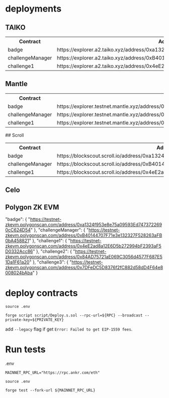 # deployments


## TAIKO

<table>

<tr>
<th>Contract</th>
<th>Address</th>
</tr>

<tr>
<td>badge</td>
<td>https://explorer.a2.taiko.xyz/address/0xa1324f953e8e75a09593Ed7473722690cC624D54</td>
</tr>

<tr>
<td>challengeManager</td>
  
<td>https://explorer.a2.taiko.xyz/address/0xB40144707F71e3e132327F528263aFB0bA458821</td>
</tr>

<tr>
<td>challenge1</td>
<td>https://explorer.a2.taiko.xyz/address/0x4eE2ad8a12E6D5b272994bF2393aF5D0332Acc86</td>
</tr>

</table>

## Mantle

<table>

<tr>
<th>Contract</th>
<th>Address</th>
</tr>

<tr>
<td>badge</td>
<td>https://explorer.testnet.mantle.xyz/address/0xa1324f953e8e75a09593Ed7473722690cC624D54</td>
</tr>

<tr>
<td>challengeManager</td>
<td>https://explorer.testnet.mantle.xyz/address/0x0792081C227E0F31CB11f5f3fE74eB9032d6afA1</td>
</tr>

<tr>
<td>challenge1</td>
<td>https://explorer.testnet.mantle.xyz/address/0xB40144707F71e3e132327F528263aFB0bA458821</td>
</tr>

</table>

## Scroll

<table>

<tr>
<th>Contract</th>
<th>Address</th>
</tr>

<tr>
<td>badge</td>
<td>https://blockscout.scroll.io/address/0xa1324f953e8e75a09593Ed7473722690cC624D54</td>
</tr>

<tr>
<td>challengeManager</td>
<td>https://blockscout.scroll.io/address/0xB40144707F71e3e132327F528263aFB0bA458821</td>
</tr>

<tr>
<td>challenge1</td>
<td>https://blockscout.scroll.io/address/0x4eE2ad8a12E6D5b272994bF2393aF5D0332Acc86</td>
</tr>

</table>

## Celo



## Polygon ZK EVM

"badge": {
    "https://testnet-zkevm.polygonscan.com/address/0xa1324f953e8e75a09593Ed7473722690cC624D54"
},
"challengeManager": {
    "https://testnet-zkevm.polygonscan.com/address/0xB40144707F71e3e132327F528263aFB0bA458821"
},
"challenge1": {
    "https://testnet-zkevm.polygonscan.com/address/0x4eE2ad8a12E6D5b272994bF2393aF5D0332Acc86"
},
"challenge2": {
    "https://testnet-zkevm.polygonscan.com/address/0x84AD75721aE069C3056d4577F687E51Da1F61a20"
},
"challenge3": {
    "https://testnet-zkevm.polygonscan.com/address/0x7DFeDC5D8376f2fC882d58dD4F64e8008024bAba"
}



# deploy contracts
```
source .env    
```

```
forge script script/Deploy.s.sol --rpc-url=${RPC} --broadcast --private-key=${PRIVATE_KEY} 
```

add `--legacy` flag if get `Error: Failed to get EIP-1559 fees`.


# Run tests
.env
```
MAINNET_RPC_URL="https://rpc.ankr.com/eth"
```

```
source .env    
```

```
forge test --fork-url ${MAINNET_RPC_URL}
```
